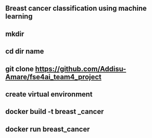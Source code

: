 ## Breast cancer classification using machine learning
## mkdir
## cd  dir name
## git clone https://github.com/Addisu-Amare/fse4ai_team4_project
## create virtual environment
## docker build -t  breast _cancer
## docker run breast_cancer

